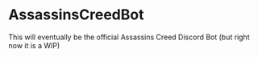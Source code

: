 # AssassinsCreedBot
This will eventually be the official Assassins Creed Discord Bot (but right now it is a WIP)
